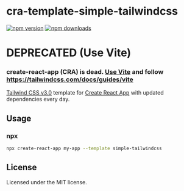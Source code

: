 # cra-template-simple-tailwindcss

[![npm version](https://img.shields.io/npm/v/cra-template-simple-tailwindcss?style=flat-square)](https://www.npmjs.com/package/cra-template-simple-tailwindcss)
[![npm downloads](https://img.shields.io/npm/dt/cra-template-simple-tailwindcss?style=flat-square)](https://www.npmjs.com/package/cra-template-simple-tailwindcss)

# DEPRECATED (Use Vite) 
### create-react-app (CRA) is dead. [Use Vite](https://vitejs.dev/guide/) and follow https://tailwindcss.com/docs/guides/vite

[Tailwind CSS v3.0](https://tailwindcss.com) template for [Create React App](https://github.com/facebook/create-react-app) with updated dependencies every day.

## Usage

### npx

```sh
npx create-react-app my-app --template simple-tailwindcss
```
## License

Licensed under the MIT license.
